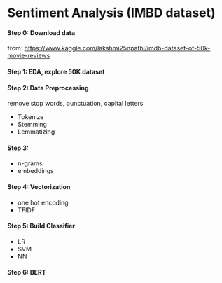 # Sentiment Analysis (IMBD dataset)

#### Step 0: Download data
from: https://www.kaggle.com/lakshmi25npathi/imdb-dataset-of-50k-movie-reviews

#### Step 1: EDA, explore 50K dataset

#### Step 2: Data Preprocessing
remove stop words, punctuation, capital letters
- Tokenize
- Stemming
- Lemmatizing

#### Step 3:
- n-grams
- embeddings

#### Step 4: Vectorization
- one hot encoding
- TFIDF

#### Step 5: Build Classifier
- LR
- SVM
- NN

#### Step 6: BERT